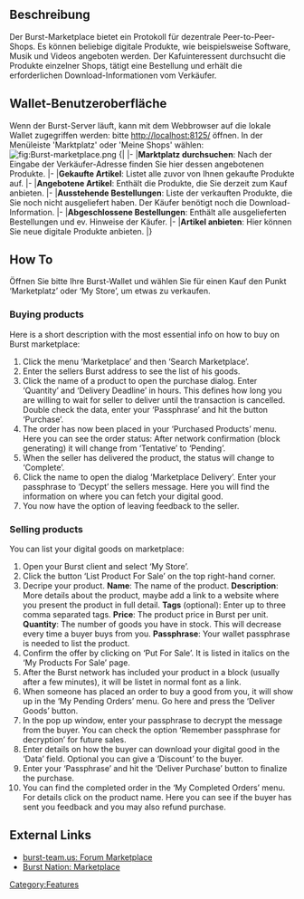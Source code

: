 <languages/>

Beschreibung
------------

Der Burst-Marketplace bietet ein Protokoll für dezentrale Peer-to-Peer-Shops. Es können beliebige digitale Produkte, wie beispielsweise Software, Musik und Videos angeboten werden. Der Kafuinteressent durchsucht die Produkte einzelner Shops, tätigt eine Bestellung und erhält die erforderlichen Download-Informationen vom Verkäufer.

Wallet-Benutzeroberfläche
-------------------------

Wenn der Burst-Server läuft, kann mit dem Webbrowser auf die lokale Wallet zugegriffen werden: bitte <http://localhost:8125/> öffnen. In der Menüleiste 'Marktplatz' oder 'Meine Shops' wählen:![](Burst-marketplace.png "fig:Burst-marketplace.png")
{| |- |**Marktplatz durchsuchen**: Nach der Eingabe der Verkäufer-Adresse finden Sie hier dessen angebotenen Produkte. |- |**Gekaufte Artikel**: Listet alle zuvor von Ihnen gekaufte Produkte auf. |- |**Angebotene Artikel**: Enthält die Produkte, die Sie derzeit zum Kauf anbieten. |- |**Ausstehende Bestellungen**: Liste der verkauften Produkte, die Sie noch nicht ausgeliefert haben. Der Käufer benötigt noch die Download-Information. |- |**Abgeschlossene Bestellungen**: Enthält alle ausgelieferten Bestellungen und ev. Hinweise der Käufer. |- |**Artikel anbieten**: Hier können Sie neue digitale Produkte anbieten. |}

How To
------

Öffnen Sie bitte Ihre Burst-Wallet und wählen Sie für einen Kauf den Punkt ‘Marketplatz’ oder ‘My Store’, um etwas zu verkaufen.

### Buying products

Here is a short description with the most essential info on how to buy on Burst marketplace:

1.  Click the menu ‘Marketplace’ and then ‘Search Marketplace’.
2.  Enter the sellers Burst address to see the list of his goods.
3.  Click the name of a product to open the purchase dialog. Enter ‘Quantity’ and ‘Delivery Deadline’ in hours. This defines how long you are willing to wait for seller to deliver until the transaction is cancelled. Double check the data, enter your ‘Passphrase’ and hit the button ‘Purchase’.
4.  The order has now been placed in your ‘Purchased Products’ menu. Here you can see the order status: After network confirmation (block generating) it will change from ‘Tentative’ to ‘Pending’.
5.  When the seller has delivered the product, the status will change to ‘Complete’.
6.  Click the name to open the dialog ‘Marketplace Delivery’. Enter your passphrase to ‘Decypt’ the sellers message. Here you will find the information on where you can fetch your digital good.
7.  You now have the option of leaving feedback to the seller.

### Selling products

You can list your digital goods on marketplace:

1.  Open your Burst client and select ‘My Store’.
2.  Click the button ‘List Product For Sale’ on the top right-hand corner.
3.  Decripe your product.
    **Name**: The name of the product.
    **Description**: More details about the product, maybe add a link to a website where you present the product in full detail.
    **Tags** (optional): Enter up to three comma separated tags.
    **Price**: The product price in Burst per unit.
    **Quantity**: The number of goods you have in stock. This will decrease every time a buyer buys from you.
    **Passphrase**: Your wallet passphrase is needed to list the product.
4.  Confirm the offer by clicking on ‘Put For Sale’. It is listed in italics on the ‘My Products For Sale’ page.
5.  After the Burst network has included your product in a block (usually after a few minutes), it will be listet in normal font as a link.
6.  When someone has placed an order to buy a good from you, it will show up in the ‘My Pending Orders’ menu. Go here and press the ‘Deliver Goods’ button.
7.  In the pop up window, enter your passphrase to decrypt the message from the buyer. You can check the option ‘Remember passphrase for decryption’ for future sales.
8.  Enter details on how the buyer can download your digital good in the ‘Data’ field. Optional you can give a ‘Discount’ to the buyer.
9.  Enter your ‘Passphrase’ and hit the ‘Deliver Purchase’ button to finalize the purchase.
10. You can find the completed order in the ‘My Completed Orders’ menu. For details click on the product name. Here you can see if the buyer has sent you feedback and you may also refund purchase.

External Links
--------------

-   [burst-team.us: Forum Marketplace](https://forums.burst-team.us/category/14/marketplace/)
-   [Burst Nation: Marketplace](https://www.burstnation.com/wbb/index.php?board/12-marketplace/)

<Category:Features>
